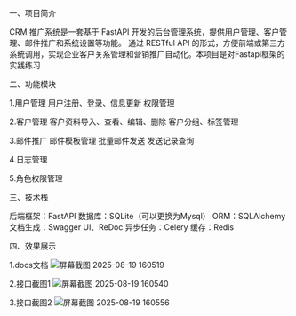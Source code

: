一、项目简介

CRM 推广系统是一套基于 FastAPI 开发的后台管理系统，提供用户管理、客户管理、邮件推广和系统设置等功能。
通过 RESTful API 的形式，方便前端或第三方系统调用，实现企业客户关系管理和营销推广自动化。本项目是对Fastapi框架的实践练习

二、功能模块

1.用户管理
用户注册、登录、信息更新
权限管理

2.客户管理
客户资料导入、查看、编辑、删除
客户分组、标签管理

3.邮件推广
邮件模板管理
批量邮件发送
发送记录查询

4.日志管理

5.角色权限管理


三、技术栈

后端框架：FastAPI
数据库：SQLite（可以更换为Mysql）
ORM：SQLAlchemy
文档生成：Swagger UI、ReDoc
异步任务：Celery
缓存：Redis


四、效果展示

1.docs文档
![屏幕截图 2025-08-19 160519](https://github.com/user-attachments/assets/ca55b576-0d19-4a70-869c-a8f040617c08)

2.接口截图1
![屏幕截图 2025-08-19 160540](https://github.com/user-attachments/assets/9194ceb0-7e6b-4780-94a8-540fba3388a1)

3.接口截图2
![屏幕截图 2025-08-19 160556](https://github.com/user-attachments/assets/0767df9a-0317-463b-95d2-c53db02cbda8)






